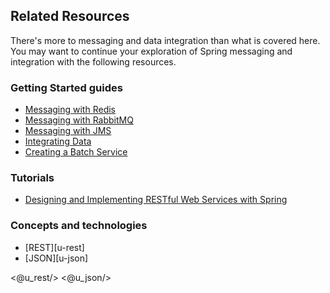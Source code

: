 ## Related Resources

There's more to messaging and data integration than what is covered here. You may want to continue your exploration of Spring messaging and integration with the following resources.

### Getting Started guides

* [Messaging with Redis][gs-messaging-redis]
* [Messaging with RabbitMQ][gs-messaging-rabbitmq]
* [Messaging with JMS][gs-messaging-jms]
* [Integrating Data][gs-integration]
* [Creating a Batch Service][gs-batch-processing]

[gs-messaging-redis]: /guides/gs/messaging-redis/
[gs-messaging-rabbitmq]: /guides/gs/messaging-rabbitmq/
[gs-messaging-jms]: /guides/gs/messaging-jms/
[gs-integration]: /guides/gs/integration/
[gs-batch-processing]: /guides/gs/batch-processing/

### Tutorials

* [Designing and Implementing RESTful Web Services with Spring][tut-rest]

[tut-rest]: /guides/tutorials/rest

### Concepts and technologies

* [REST][u-rest]
* [JSON][u-json]

<@u_rest/>
<@u_json/>
